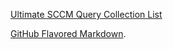 
[Ultimate SCCM Query Collection List](https://www.andersrodland.com/ultimate-sccm-querie-collection-list/)

[GitHub Flavored Markdown](https://guides.github.com/features/mastering-markdown/).
